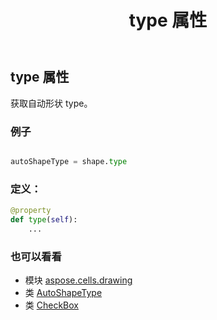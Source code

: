 ﻿---
title: type 属性
second_title: Aspose.Cells for Python via .NET API 参考文献
description:
type: docs
weight: 1130
url: /zh/python-net/aspose.cells.drawing/checkbox/type/
is_root: false
---
## type 属性

获取自动形状 type。

### 例子

```python

autoShapeType = shape.type

```
### 定义：
```python
@property
def type(self):
    ...
```

### 也可以看看
* 模块 [aspose.cells.drawing](../../)
* 类 [AutoShapeType](/cells/zh/python-net/aspose.cells.drawing/autoshapetype)
* 类 [CheckBox](/cells/zh/python-net/aspose.cells.drawing/checkbox)
